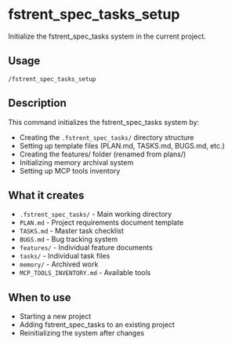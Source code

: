 # fstrent_spec_tasks_setup

Initialize the fstrent_spec_tasks system in the current project.

## Usage
```
/fstrent_spec_tasks_setup
```

## Description
This command initializes the fstrent_spec_tasks system by:
- Creating the `.fstrent_spec_tasks/` directory structure
- Setting up template files (PLAN.md, TASKS.md, BUGS.md, etc.)
- Creating the features/ folder (renamed from plans/)
- Initializing memory archival system
- Setting up MCP tools inventory

## What it creates
- `.fstrent_spec_tasks/` - Main working directory
- `PLAN.md` - Project requirements document template
- `TASKS.md` - Master task checklist
- `BUGS.md` - Bug tracking system
- `features/` - Individual feature documents
- `tasks/` - Individual task files
- `memory/` - Archived work
- `MCP_TOOLS_INVENTORY.md` - Available tools

## When to use
- Starting a new project
- Adding fstrent_spec_tasks to an existing project
- Reinitializing the system after changes
